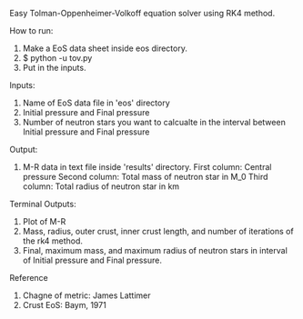Easy Tolman-Oppenheimer-Volkoff equation solver using RK4 method.

How to run:
  1. Make a EoS data sheet inside eos directory.
  2. $ python -u tov.py
  3. Put in the inputs.

Inputs:
  1. Name of EoS data file in 'eos' directory
  2. Initial pressure and Final pressure
  3. Number of neutron stars you want to calcualte in the interval between Initial pressure and Final pressure

Output:
  1. M-R data in text file inside 'results' directory.
   First column: Central pressure
   Second column: Total mass of neutron star in M_0
   Third column: Total radius of neutron star in km

Terminal Outputs:
  1. Plot of M-R
  2. Mass, radius, outer crust, inner crust length, and number of iterations of the rk4 method.
  3. Final, maximum mass, and maximum radius of neutron stars in interval of Initial pressure and Final pressure.

Reference
  1. Chagne of metric: James Lattimer
  2. Crust EoS: Baym, 1971
